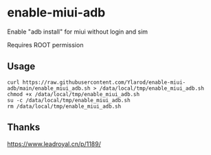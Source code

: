 # enable-miui-adb

Enable "adb install" for miui without login and sim

Requires ROOT permission

## Usage

```shell
curl https://raw.githubusercontent.com/Ylarod/enable-miui-adb/main/enable_miui_adb.sh > /data/local/tmp/enable_miui_adb.sh
chmod +x /data/local/tmp/enable_miui_adb.sh
su -c /data/local/tmp/enable_miui_adb.sh
rm /data/local/tmp/enable_miui_adb.sh
```

## Thanks

https://www.leadroyal.cn/p/1189/

